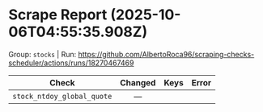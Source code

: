 # Scrape Report (2025-10-06T04:55:35.908Z)

Group: `stocks`  |  Run: https://github.com/AlbertoRoca96/scraping-checks-scheduler/actions/runs/18270467469

| Check | Changed | Keys | Error |
|---|:---:|:--|:--|
| `stock_ntdoy_global_quote` | — |  |  |
